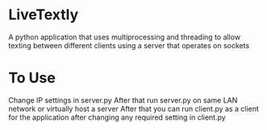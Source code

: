 # LiveTextly
A python application that uses multiprocessing and threading to allow texting between different clients using a server that operates on sockets


# To Use
Change IP settings in server.py
After that run server.py on same LAN network or virtually host a server
After that you can run client.py as a client for the application after changing any required setting in client.py
